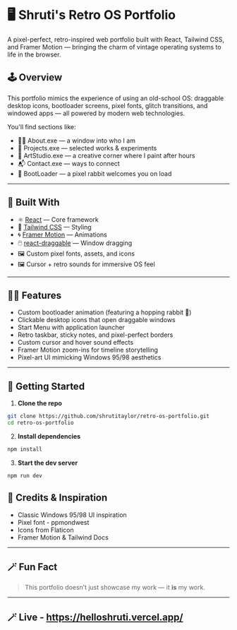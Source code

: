 # 🖥️ Shruti's Retro OS Portfolio

A pixel-perfect, retro-inspired web portfolio built with React, Tailwind CSS, and Framer Motion — bringing the charm of vintage operating systems to life in the browser.

## 🕹️ Overview

This portfolio mimics the experience of using an old-school OS: draggable desktop icons, bootloader screens, pixel fonts, glitch transitions, and windowed apps — all powered by modern web technologies.

You'll find sections like:

- 🧑‍💻 About.exe — a window into who I am
- 💼 Projects.exe — selected works & experiments
- 🎨 ArtStudio.exe — a creative corner where I paint after hours
- 📬 Contact.exe — ways to connect
- 🐰 BootLoader — a pixel rabbit welcomes you on load

---

## 🔧 Built With

- ⚛️ [React](https://reactjs.org/) — Core framework
- 🎨 [Tailwind CSS](https://tailwindcss.com/) — Styling
- 🌀 [Framer Motion](https://www.framer.com/motion/) — Animations
- 🖱️ [react-draggable](https://www.npmjs.com/package/react-draggable) — Window dragging
- 🖼️ Custom pixel fonts, assets, and icons
- 🖼️ Cursor + retro sounds for immersive OS feel

---

## 🧑‍🎨 Features

- Custom bootloader animation (featuring a hopping rabbit 🐇)
- Clickable desktop icons that open draggable windows
- Start Menu with application launcher
- Retro taskbar, sticky notes, and pixel-perfect borders
- Custom cursor and hover sound effects
- Framer Motion zoom-ins for timeline storytelling
- Pixel-art UI mimicking Windows 95/98 aesthetics

---

## 🚀 Getting Started

1. **Clone the repo**

```bash
git clone https://github.com/shrutitaylor/retro-os-portfolio.git
cd retro-os-portfolio
```

2. **Install dependencies**

```bash
npm install
```

3. **Start the dev server**

```bash
npm run dev
```

## 🎉 Credits & Inspiration

- Classic Windows 95/98 UI inspiration
- Pixel font - ppmondwest
- Icons from Flaticon
- Framer Motion & Tailwind Docs

---

## 🪄 Fun Fact

> This portfolio doesn’t just showcase my work — it **is** my work.

---

## 🪄 Live - https://helloshruti.vercel.app/


